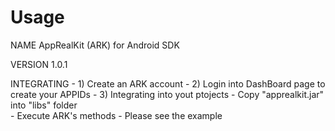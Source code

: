 Usage
=====
NAME
        AppRealKit (ARK) for Android SDK

VERSION
        1.0.1

INTEGRATING
	- 1) Create an ARK account
	- 2) Login into DashBoard page to create your APPIDs
	- 3) Integrating into yout ptojects
        	- Copy "apprealkit.jar" into "libs" folder       
        	- Execute ARK's methods
        	- Please see the example